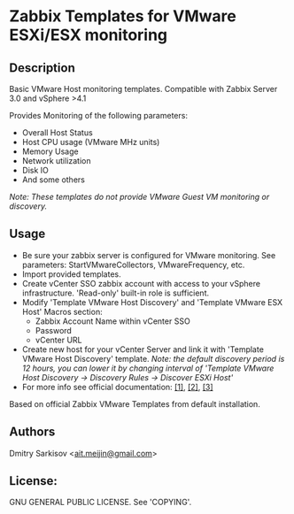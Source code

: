 # Zabbix Templates for VMware ESXi/ESX monitoring 

## Description
Basic VMware Host monitoring templates.
Compatible with Zabbix Server 3.0 and vSphere >4.1

Provides Monitoring of the following parameters:

* Overall Host Status
* Host CPU usage (VMware MHz units)
* Memory Usage
* Network utilization
* Disk IO 
* And some others

_Note: These templates do not provide VMware Guest VM monitoring or discovery._


## Usage
* Be sure your zabbix server is configured for VMware monitoring. See parameters: StartVMwareCollectors, VMwareFrequency, etc.
* Import provided templates.
* Create vCenter SSO zabbix account with access to your vSphere infrastructure. 'Read-only' built-in role is sufficient. 
* Modify 'Template VMware Host Discovery' and 'Template VMware ESX Host' Macros section:
	* Zabbix Account Name within vCenter SSO
	* Password
	* vCenter URL
* Create new host for your vCenter Server and link it with 'Template VMware Host Discovery' template. 
 _Note: the default discovery period is 12 hours, you can lower it by changing interval of 'Template VMware Host Discovery -> Discovery Rules -> Discover ESXi Host'_
* For more info see official documentation: [[1]](https://pubs.vmware.com/vsphere-60/index.jsp#com.vmware.vsphere.security.doc/GUID-18071E9A-EED1-4968-8D51-E0B4F526FDA3.html), [[2]](https://www.zabbix.com/documentation/3.0/manual/vm_monitoring), [[3]](https://www.zabbix.com/documentation/3.0/manual/vm_monitoring/discovery_fields)


Based on official Zabbix VMware Templates from default installation.


## Authors
Dmitry Sarkisov <<ait.meijin@gmail.com>>


## License:
GNU GENERAL PUBLIC LICENSE. 
See 'COPYING'.
